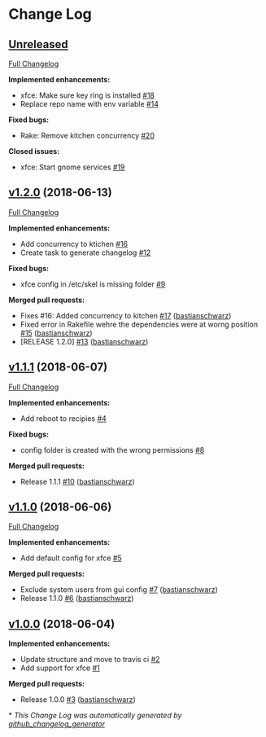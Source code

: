 # Change Log

## [Unreleased](https://github.com/codenamephp/chef.cookbook.gui/tree/HEAD)

[Full Changelog](https://github.com/codenamephp/chef.cookbook.gui/compare/v1.2.0...HEAD)

**Implemented enhancements:**

- xfce: Make sure key ring is installed [\#18](https://github.com/codenamephp/chef.cookbook.gui/issues/18)
- Replace repo name with env variable [\#14](https://github.com/codenamephp/chef.cookbook.gui/issues/14)

**Fixed bugs:**

- Rake: Remove kitchen concurrency [\#20](https://github.com/codenamephp/chef.cookbook.gui/issues/20)

**Closed issues:**

- xfce: Start gnome services [\#19](https://github.com/codenamephp/chef.cookbook.gui/issues/19)

## [v1.2.0](https://github.com/codenamephp/chef.cookbook.gui/tree/v1.2.0) (2018-06-13)
[Full Changelog](https://github.com/codenamephp/chef.cookbook.gui/compare/v1.1.1...v1.2.0)

**Implemented enhancements:**

- Add concurrency to ktichen [\#16](https://github.com/codenamephp/chef.cookbook.gui/issues/16)
- Create task to generate changelog [\#12](https://github.com/codenamephp/chef.cookbook.gui/issues/12)

**Fixed bugs:**

- xfce config in /etc/skel is missing folder [\#9](https://github.com/codenamephp/chef.cookbook.gui/issues/9)

**Merged pull requests:**

- Fixes \#16: Added concurrency to kitchen [\#17](https://github.com/codenamephp/chef.cookbook.gui/pull/17) ([bastianschwarz](https://github.com/bastianschwarz))
- Fixed error in Rakefile wehre the dependencies were at worng position [\#15](https://github.com/codenamephp/chef.cookbook.gui/pull/15) ([bastianschwarz](https://github.com/bastianschwarz))
- \[RELEASE 1.2.0\] [\#13](https://github.com/codenamephp/chef.cookbook.gui/pull/13) ([bastianschwarz](https://github.com/bastianschwarz))

## [v1.1.1](https://github.com/codenamephp/chef.cookbook.gui/tree/v1.1.1) (2018-06-07)
[Full Changelog](https://github.com/codenamephp/chef.cookbook.gui/compare/v1.1.0...v1.1.1)

**Implemented enhancements:**

- Add reboot to recipies [\#4](https://github.com/codenamephp/chef.cookbook.gui/issues/4)

**Fixed bugs:**

- config folder is created with the wrong permissions [\#8](https://github.com/codenamephp/chef.cookbook.gui/issues/8)

**Merged pull requests:**

- Release 1.1.1 [\#10](https://github.com/codenamephp/chef.cookbook.gui/pull/10) ([bastianschwarz](https://github.com/bastianschwarz))

## [v1.1.0](https://github.com/codenamephp/chef.cookbook.gui/tree/v1.1.0) (2018-06-06)
[Full Changelog](https://github.com/codenamephp/chef.cookbook.gui/compare/v1.0.0...v1.1.0)

**Implemented enhancements:**

- Add default config for xfce [\#5](https://github.com/codenamephp/chef.cookbook.gui/issues/5)

**Merged pull requests:**

- Exclude system users from gui config [\#7](https://github.com/codenamephp/chef.cookbook.gui/pull/7) ([bastianschwarz](https://github.com/bastianschwarz))
- Release 1.1.0 [\#6](https://github.com/codenamephp/chef.cookbook.gui/pull/6) ([bastianschwarz](https://github.com/bastianschwarz))

## [v1.0.0](https://github.com/codenamephp/chef.cookbook.gui/tree/v1.0.0) (2018-06-04)
**Implemented enhancements:**

- Update structure and move to travis ci [\#2](https://github.com/codenamephp/chef.cookbook.gui/issues/2)
- Add support for xfce [\#1](https://github.com/codenamephp/chef.cookbook.gui/issues/1)

**Merged pull requests:**

- Release 1.0.0 [\#3](https://github.com/codenamephp/chef.cookbook.gui/pull/3) ([bastianschwarz](https://github.com/bastianschwarz))



\* *This Change Log was automatically generated by [github_changelog_generator](https://github.com/skywinder/Github-Changelog-Generator)*